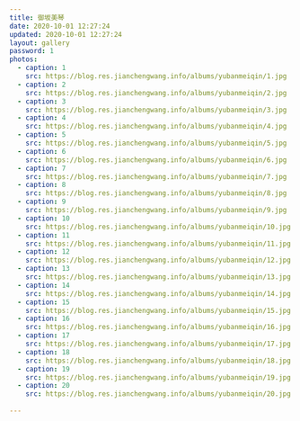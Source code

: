 ```yaml
---
title: 御坂美琴
date: 2020-10-01 12:27:24
updated: 2020-10-01 12:27:24
layout: gallery
password: 1
photos:
  - caption: 1
    src: https://blog.res.jianchengwang.info/albums/yubanmeiqin/1.jpg
  - caption: 2
    src: https://blog.res.jianchengwang.info/albums/yubanmeiqin/2.jpg
  - caption: 3
    src: https://blog.res.jianchengwang.info/albums/yubanmeiqin/3.jpg
  - caption: 4
    src: https://blog.res.jianchengwang.info/albums/yubanmeiqin/4.jpg
  - caption: 5
    src: https://blog.res.jianchengwang.info/albums/yubanmeiqin/5.jpg
  - caption: 6
    src: https://blog.res.jianchengwang.info/albums/yubanmeiqin/6.jpg
  - caption: 7
    src: https://blog.res.jianchengwang.info/albums/yubanmeiqin/7.jpg
  - caption: 8
    src: https://blog.res.jianchengwang.info/albums/yubanmeiqin/8.jpg
  - caption: 9
    src: https://blog.res.jianchengwang.info/albums/yubanmeiqin/9.jpg
  - caption: 10
    src: https://blog.res.jianchengwang.info/albums/yubanmeiqin/10.jpg
  - caption: 11
    src: https://blog.res.jianchengwang.info/albums/yubanmeiqin/11.jpg
  - caption: 12
    src: https://blog.res.jianchengwang.info/albums/yubanmeiqin/12.jpg
  - caption: 13
    src: https://blog.res.jianchengwang.info/albums/yubanmeiqin/13.jpg
  - caption: 14
    src: https://blog.res.jianchengwang.info/albums/yubanmeiqin/14.jpg
  - caption: 15
    src: https://blog.res.jianchengwang.info/albums/yubanmeiqin/15.jpg
  - caption: 16
    src: https://blog.res.jianchengwang.info/albums/yubanmeiqin/16.jpg
  - caption: 17
    src: https://blog.res.jianchengwang.info/albums/yubanmeiqin/17.jpg
  - caption: 18
    src: https://blog.res.jianchengwang.info/albums/yubanmeiqin/18.jpg
  - caption: 19
    src: https://blog.res.jianchengwang.info/albums/yubanmeiqin/19.jpg
  - caption: 20
    src: https://blog.res.jianchengwang.info/albums/yubanmeiqin/20.jpg
 
---
```

